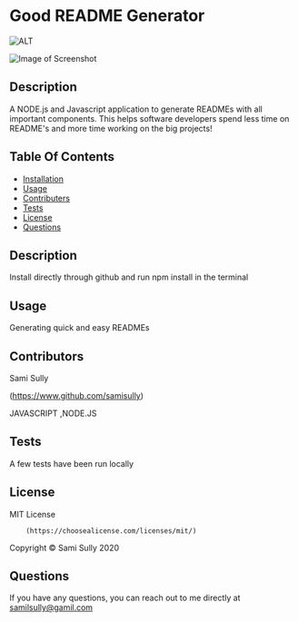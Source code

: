 # Good README Generator
![ALT](https://img.shields.io/badge/license-MIT-blue)

![Image of Screenshot](/READMEGeneratorDemo.gif)
## Description
A NODE.js and Javascript application to generate READMEs with all important components. This helps software developers spend less time on README's and more time working on the big projects!
  
## Table Of Contents
* [Installation](#Installation)
* [Usage](#Usage)
* [Contributers](#Contributors)
* [Tests](#Tests)
* [License](#License)
* [Questions](#Questions)
  
## Description
Install directly through github and run npm install in the terminal
  
## Usage
Generating quick and easy READMEs
  
## Contributors
Sami Sully

(https://www.github.com/samisully)

JAVASCRIPT ,NODE.JS 
  
## Tests
A few tests have been run locally
  
## License
MIT License

        (https://choosealicense.com/licenses/mit/)

Copyright © Sami Sully 2020
  
## Questions
If you have any questions, you can reach out to me directly at samilsully@gamil.com
  
